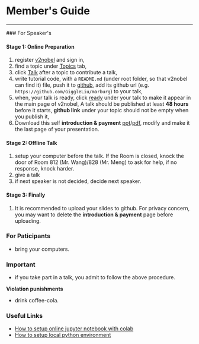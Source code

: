 # Member's Guide
<hr>
### For Speaker's

#### Stage 1: Online Preparation
1. register [v2nobel](/being/register/) and sign in,
2. find a topic under [Topics](/topics/list/) tab,
3. click <a href='#' class='btn btn-sm'><span class="glyphicon glyphicon-plus">Talk</a> after a topic to contribute a talk,
4. write tutorial code, with a `README.md` (under root folder, so that v2nobel can find it) file,
push it to [github](https://github.com/), add its github url (e.g. `https://github.com/GiggleLiu/marburg`) to your talk,
5. when, your talk is ready, click <a href="#" class="btn btn-warning">ready</a> under your talk to make it appear in the main page of v2nobel,
A talk should be published at least **48 hours** before it starts, **github link** under your topic should not be empty when you publish it,
5. Download this self **introduction & payment** [ppt](/static/other/intro.pptx)/[pdf](/static/other/intro.pdf), modify and make it the last page of your presentation.

#### Stage 2: Offline Talk
1. setup your computer before the talk. If the Room is closed,
knock the door of Room 812 (Mr. Wang)/828 (Mr. Meng) to ask for help, if no response, knock harder.
2. give a talk
3. if next speaker is not decided, decide next speaker.

#### Stage 3: Finally
1. It is recommended to upload your slides to github. For privacy concern, you may want to delete the **introduction & payment** page before uploading.

### For Paticipants
* bring your computers.

### <span class="text-danger">Important</span>
* if you take part in a talk, you admit to follow the above procedure.

**Violation punishments**

* drink coffee-cola.

### Useful Links
* [How to setup online jupyter notebook with colab](/help/colab/)
* [How to setup local python environment](/help/python_setup/)
